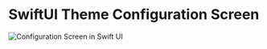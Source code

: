 # SwiftUI Theme Configuration Screen
![Configuration Screen in Swift UI](https://github.com/israelmesquita07/SwiftUIThemeConfigurationScreen/assets/36204694/86aa099f-7786-42ab-afa3-a0645ff34b9d)
